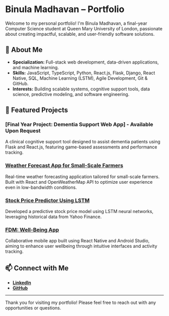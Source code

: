 # Binula Madhavan – Portfolio

Welcome to my personal portfolio! I'm Binula Madhavan, a final-year Computer Science student at Queen Mary University of London, passionate about creating impactful, scalable, and user-friendly software solutions.

## 🚀 About Me

- **Specialization:** Full-stack web development, data-driven applications, and machine learning.
- **Skills:** JavaScript, TypeScript, Python, React.js, Flask, Django, React Native, SQL, Machine Learning (LSTM), Agile Development, Git & GitHub.
- **Interests:** Building scalable systems, cognitive support tools, data science, predictive modeling, and software engineering.

## 📌 Featured Projects

### [Final Year Project: Dementia Support Web App] - Available Upon Request

A clinical cognitive support tool designed to assist dementia patients using Flask and React.js, featuring game-based assessments and performance tracking.

### [Weather Forecast App for Small-Scale Farmers](https://github.com/Maestrowski/g67-weather-app)
Real-time weather forecasting application tailored for small-scale farmers. Built with React and OpenWeatherMap API to optimize user experience even in low-bandwidth conditions.

### [Stock Price Predictor Using LSTM](https://github.com/BinulaM/stock-predictor)
Developed a predictive stock price model using LSTM neural networks, leveraging historical data from Yahoo Finance.

### [FDM: Well-Being App](https://github.com/harisjabbar7cb/beingWell)
Collaborative mobile app built using React Native and Android Studio, aiming to enhance user wellbeing through intuitive interfaces and activity tracking.

## 📫 Connect with Me

- **[LinkedIn](https://www.linkedin.com/in/binulamadhavan)**
- **[GitHub](https://github.com/BinulaM/)**

---

Thank you for visiting my portfolio! Please feel free to reach out with any opportunities or questions.

